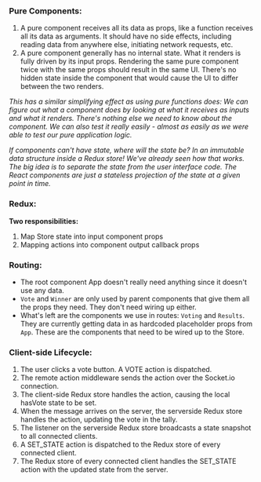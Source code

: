 ### Pure Components:

1. A pure component receives all its data as props, like a function receives all its data as arguments. It should have no side effects, including reading data from anywhere else, initiating network requests, etc.
2. A pure component generally has no internal state. What it renders is fully driven by its input props. Rendering the same pure component twice with the same props should result in the same UI. There's no hidden state inside the component that would cause the UI to differ between the two renders.

*This has a similar simplifying effect as using pure functions does: We can figure out what a component does by looking at what it receives as inputs and what it renders. There's nothing else we need to know about the component. We can also test it really easily - almost as easily as we were able to test our pure application logic.*

*If components can't have state, where will the state be? In an immutable data structure inside a Redux store! We've already seen how that works. The big idea is to separate the state from the user interface code. The React components are just a stateless projection of the state at a given point in time.*


### Redux:

**Two responsibilities:**

1. Map Store state into input component props
2. Mapping actions into component output callback props

### Routing:
- The root component App doesn't really need anything since it doesn't use any data.
- `Vote` and `Winner` are only used by parent components that give them all the props they need. They don't need wiring up either.
- What's left are the components we use in routes: `Voting` and `Results`. They are currently getting data in as hardcoded placeholder props from `App`. These are the components that need to be wired up to the Store.


### Client-side Lifecycle:

1. The user clicks a vote button. A VOTE action is dispatched.
2. The remote action middleware sends the action over the Socket.io connection.
3. The client-side Redux store handles the action, causing the local hasVote state to be set.
4. When the message arrives on the server, the serverside Redux store handles the action, updating the vote in the tally.
5. The listener on the serverside Redux store broadcasts a state snapshot to all connected clients.
6. A SET_STATE action is dispatched to the Redux store of every connected client.
7. The Redux store of every connected client handles the SET_STATE action with the updated state from the server.
